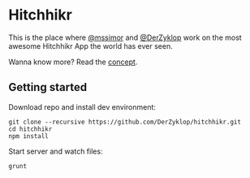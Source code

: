 # Hitchhikr

This is the place where [@mssimor](https://twitter.com/mssimor) and [@DerZyklop](https://twitter.com/DerZyklop) work on the most awesome Hitchhikr App the world has ever seen.

Wanna know more? Read the [concept](docs/CONCEPT.md).

## Getting started

Download repo and install dev environment:

```
git clone --recursive https://github.com/DerZyklop/hitchhikr.git
cd hitchhikr
npm install
```

Start server and watch files:

```
grunt
```
